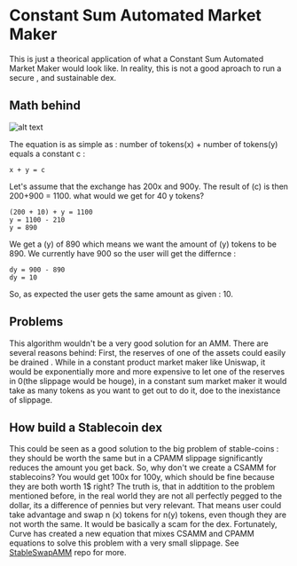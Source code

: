 # Constant Sum Automated Market Maker

This is just a theorical application of what a Constant Sum Automated Market Maker would look like. In reality, this is not a good aproach to run a secure , and sustainable dex. 

## Math behind

![alt text](https://github.com/XabierOterino/CSAMM/blob/main/img/1_OXxOE-Cu78TSeMwMKhy33Q.png)

The equation is as simple as : number of tokens(x) + number of tokens(y) equals a constant c : 

```shell
x + y = c
```

Let's assume that the exchange has 200x and 900y. The result of (c) is then 200+900 = 1100. what would we get for 40 y tokens?

```shell
(200 + 10) + y = 1100
y = 1100 - 210
y = 890
```
We get a (y) of 890 which means we want the amount of (y) tokens to be 890. We currently have 900 so the user will get the differnce : 

```shell
dy = 900 - 890
dy = 10
```

So, as expected the user gets the same amount as given : 10.

## Problems

This algorithm wouldn't be a very good solution for an AMM. There are several reasons behind: First, the reserves of one of the assets could easily be drained . While in a constant product market maker like Uniswap, it would be exponentially more and more expensive to let one of the reserves in 0(the slippage would be houge), in a constant sum market maker it would take as many tokens as you want to get out to do it, doe to the inexistance of slippage. 

## How build a Stablecoin dex

This could be seen as a good solution to the big problem of stable-coins : they should be worth the same but in a CPAMM slippage significantly reduces the amount you get back. So, why don't we create a CSAMM for stablecoins? You would get 100x for 100y, which should be fine because they are both worth 1$ right? The truth is, that in addtition to the problem mentioned before, in the real world they are not all perfectly pegged to the dollar, its a difference of pennies but very relevant. That means user could  take advantage and swap n (x) tokens for n(y) tokens, even though they are not worth the same. It would be basically a scam for the dex. Fortunately, Curve has created a new equation that mixes CSAMM and CPAMM equations to solve this problem with a very small slippage. See [StableSwapAMM](https://github.com/XabierOterino/StableSwapAMM) repo for more.
